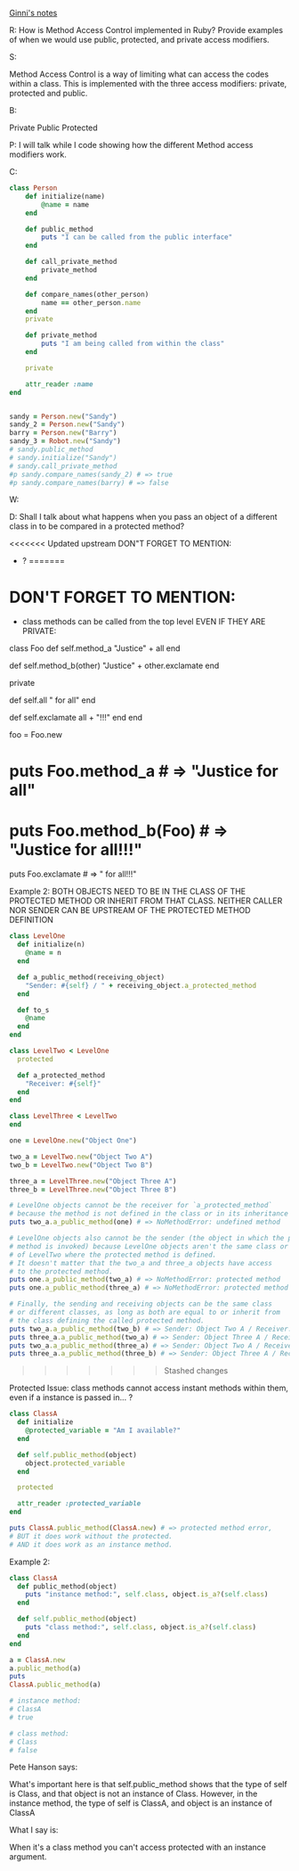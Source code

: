 [Ginni's notes](https://github.com/gcpinckert/rb120_rb129/blob/main/study_guide/example_code/method_access_control.rb)

R: How is Method Access Control implemented in Ruby? Provide examples of when we would use public, protected, and private access modifiers.

S:

Method Access Control is a way of limiting what can access the codes within a class. This is implemented with the three access modifiers: private, protected and public. 

B:

Private
Public
Protected

P: I will talk while I code showing how the different Method access modifiers work.

C:
``` Ruby
class Person
	def initialize(name)
		@name = name
	end

	def public_method
		puts "I can be called from the public interface"
	end

	def call_private_method
		private_method
	end

	def compare_names(other_person)
		name == other_person.name
	end
	private 

	def private_method
		puts "I am being called from within the class"
	end

	private

	attr_reader :name
end


sandy = Person.new("Sandy")
sandy_2 = Person.new("Sandy")
barry = Person.new("Barry")
sandy_3 = Robot.new("Sandy")
# sandy.public_method
# sandy.initialize("Sandy")
# sandy.call_private_method
#p sandy.compare_names(sandy_2) # => true
#p sandy.compare_names(barry) # => false

```

W:

D: Shall I talk about what happens when you pass an object of a different class in to be compared in a protected method?

<<<<<<< Updated upstream
DON"T FORGET TO MENTION:

- ? 
=======
# DON'T FORGET TO MENTION:

- class methods can be called from the top level EVEN IF THEY ARE PRIVATE:


class Foo
  def self.method_a
    "Justice" + all
  end

  def self.method_b(other)
    "Justice" + other.exclamate
  end

  private

  def self.all
    " for all"
  end

  def self.exclamate
    all + "!!!"
  end
end

foo = Foo.new
# puts Foo.method_a # => "Justice for all"
# puts Foo.method_b(Foo) # => "Justice for all!!!"
puts Foo.exclamate # => " for all!!!"

Example 2: BOTH OBJECTS NEED TO BE IN THE CLASS OF THE PROTECTED METHOD OR INHERIT FROM THAT CLASS. NEITHER CALLER NOR SENDER CAN BE UPSTREAM OF THE PROTECTED METHOD DEFINITION

```ruby
class LevelOne
  def initialize(n)
    @name = n
  end

  def a_public_method(receiving_object)
    "Sender: #{self} / " + receiving_object.a_protected_method
  end

  def to_s
    @name
  end
end

class LevelTwo < LevelOne
  protected

  def a_protected_method
    "Receiver: #{self}"
  end
end

class LevelThree < LevelTwo
end

one = LevelOne.new("Object One")

two_a = LevelTwo.new("Object Two A")
two_b = LevelTwo.new("Object Two B")

three_a = LevelThree.new("Object Three A")
three_b = LevelThree.new("Object Three B")

# LevelOne objects cannot be the receiver for `a_protected_method`
# because the method is not defined in the class or in its inheritance chain.
puts two_a.a_public_method(one) # => NoMethodError: undefined method

# LevelOne objects also cannot be the sender (the object in which the protected
# method is invoked) because LevelOne objects aren't the same class or a subclass
# of LevelTwo where the protected method is defined.
# It doesn't matter that the two_a and three_a objects have access
# to the protected method.
puts one.a_public_method(two_a) # => NoMethodError: protected method
puts one.a_public_method(three_a) # => NoMethodError: protected method

# Finally, the sending and receiving objects can be the same class
# or different classes, as long as both are equal to or inherit from
# the class defining the called protected method.
puts two_a.a_public_method(two_b) # => Sender: Object Two A / Receiver: Object Two B
puts three_a.a_public_method(two_a) # => Sender: Object Three A / Receiver: Object Two A
puts two_a.a_public_method(three_a) # => Sender: Object Two A / Receiver: Object Three A
puts three_a.a_public_method(three_b) # => Sender: Object Three A / Receiver: Object Three B
```
>>>>>>> Stashed changes

Protected Issue: class methods cannot access instant methods within them, even if a instance is passed in... ?
```ruby
class ClassA
  def initialize
    @protected_variable = "Am I available?"
  end

  def self.public_method(object)
    object.protected_variable
  end

  protected

  attr_reader :protected_variable
end

puts ClassA.public_method(ClassA.new) # => protected method error, 
# BUT it does work without the protected.
# AND it does work as an instance method.
```

Example 2:

```ruby
class ClassA
  def public_method(object)
    puts "instance method:", self.class, object.is_a?(self.class)
  end

  def self.public_method(object)
    puts "class method:", self.class, object.is_a?(self.class)
  end
end

a = ClassA.new
a.public_method(a)
puts
ClassA.public_method(a)

# instance method:
# ClassA
# true

# class method:
# Class
# false

```
Pete Hanson says:

What's important here is that self.public_method shows that the type of self is Class, and that object is not an instance of Class. However, in the instance method, the type of self is ClassA, and object is an instance of ClassA

What I say is:

When it's a class method you can't access protected with an instance argument.
